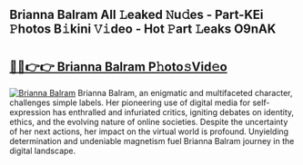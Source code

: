 ## Brianna Balram All 𝙻eaked 𝙽u𝚍es - Part-KEi 𝙿hotos B𝚒kini 𝚅𝚒deo - Hot 𝙿art 𝙻eaks O9nAK

# <h2><a href="http://ld7h2xl.urlbe.top/?page=Brianna+Balram">🔗🔗👉👉 Brianna Balram P𝚑oto𝚜Vid𝚎o</a></h2>

[![Brianna Balram](https://i.imgur.com/eBuTRDB.gif)](http://ld7h2xl.urlbe.top/?page=Brianna+Balram)
Brianna Balram, an enigmatic and multifaceted character, challenges simple labels. Her pioneering use of digital media for self-expression has enthralled and infuriated critics, igniting debates on identity, ethics, and the evolving nature of online societies. Despite the uncertainty of her next actions, her impact on the virtual world is profound. Unyielding determination and undeniable magnetism fuel Brianna Balram journey in the digital landscape.
